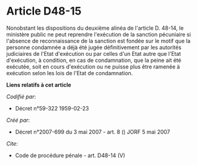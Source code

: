 # Article D48-15

Nonobstant les dispositions du deuxième alinéa de l'article D. 48-14, le ministère public ne peut reprendre l'exécution de la
sanction pécuniaire si l'absence de reconnaissance de la sanction est fondée sur le motif que la personne condamnée a déjà
été jugée définitivement par les autorités judiciaires de l'Etat d'exécution ou par celles d'un Etat autre que l'Etat
d'exécution, à condition, en cas de condamnation, que la peine ait été exécutée, soit en cours d'exécution ou ne puisse plus
être ramenée à exécution selon les lois de l'Etat de condamnation.

**Liens relatifs à cet article**

_Codifié par_:

  - Décret n°59-322 1959-02-23

_Créé par_:

  - Décret n°2007-699 du 3 mai 2007 - art. 8 () JORF 5 mai 2007

_Cite_:

  - Code de procédure pénale - art. D48-14 (V)
